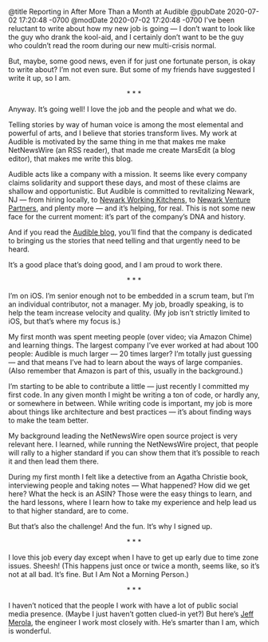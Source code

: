 @title Reporting in After More Than a Month at Audible
@pubDate 2020-07-02 17:20:48 -0700
@modDate 2020-07-02 17:20:48 -0700
I’ve been reluctant to write about how my new job is going — I don’t want to look like the guy who drank the kool-aid, and I certainly don’t want to be the guy who couldn’t read the room during our new multi-crisis normal.

But, maybe, some good news, even if for just one fortunate person, is okay to write about? I’m not even sure. But some of my friends have suggested I write it up, so I am.

<p style="text-align:center">* * *</p>

Anyway. It’s going well! I love the job and the people and what we do.

Telling stories by way of human voice is among the most elemental and powerful of arts, and I believe that stories transform lives. My work at Audible is motivated by the same thing in me that makes me make NetNewsWire (an RSS reader), that made me create MarsEdit (a blog editor), that makes me write this blog.

Audible acts like a company with a mission. It seems like every company claims solidarity and support these days, and most of these claims are shallow and opportunistic. But Audible is committed to revitalizing Newark, NJ — from hiring locally, to [Newark Working Kitchens](https://www.audible.com/about/community/newark-working-kitchens/), to [Newark Venture Partners](https://www.audible.com/about/community/newark-venture-partners/), and plenty more — and it’s helping, for real. This is not some new face for the current moment: it’s part of the company’s DNA and history.

And if you read the [Audible blog](https://www.audible.com/blog), you’ll find that the company is dedicated to bringing us the stories that need telling and that urgently need to be heard.

It’s a good place that’s doing good, and I am proud to work there.

<p style="text-align:center">* * *</p>

I’m on iOS. I’m senior enough not to be embedded in a scrum team, but I’m an individual contributor, not a manager. My job, broadly speaking, is to help the team increase velocity and quality. (My job isn’t strictly limited to iOS, but that’s where my focus is.)

My first month was spent meeting people (over video; via Amazon Chime) and learning things. The largest company I’ve ever worked at had about 100 people: Audible is much larger — 20 times larger? I’m totally just guessing — and that means I’ve had to learn about the ways of large companies. (Also remember that Amazon is part of this, usually in the background.)

I’m starting to be able to contribute a little — just recently I committed my first code. In any given month I might be writing a ton of code, or hardly any, or somewhere in between. While writing code is important, my job is more about things like architecture and best practices — it’s about finding ways to make the team better. 

My background leading the NetNewsWire open source project is very relevant here. I learned, while running the NetNewsWire project, that people will rally to a higher standard if you can show them that it’s possible to reach it and then lead them there.

During my first month I felt like a detective from an Agatha Christie book, interviewing people and taking notes — What happened? How did we get here? What the heck is an ASIN? Those were the easy things to learn, and the hard lessons, where I learn how to take my experience and help lead us to that higher standard, are to come.

But that’s also the challenge! And the fun. It’s why I signed up.

<p style="text-align:center">* * *</p>

I love this job every day except when I have to get up early due to time zone issues. Sheesh! (This happens just once or twice a month, seems like, so it’s not at all bad. It’s fine. But I Am Not a Morning Person.)

<p style="text-align:center">* * *</p>

I haven’t noticed that the people I work with have a lot of public social media presence. (Maybe I just haven’t gotten clued-in yet?) But here’s [Jeff Merola](https://twitter.com/XiphiasXVII), the engineer I work most closely with. He’s smarter than I am, which is wonderful.
